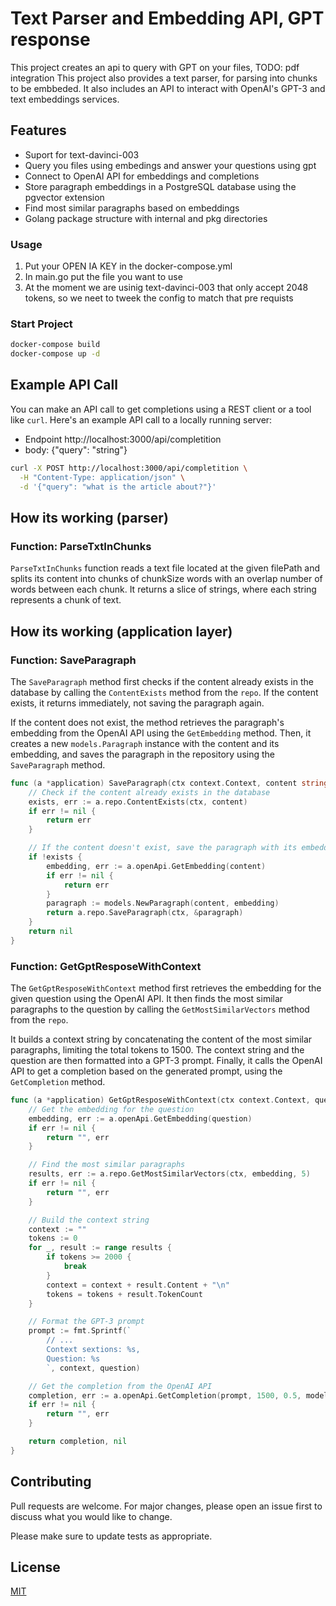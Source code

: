 # Text Parser and Embedding API, GPT response

This project creates an api to query with GPT on your files, TODO: pdf integration
This project also provides a text parser, for parsing into chunks to be embbeded.
It also includes an API to interact with OpenAI's GPT-3 and text embeddings services.

## Features

- Suport for text-davinci-003
- Query you files using embedings and answer your questions using gpt
- Connect to OpenAI API for embeddings and completions
- Store paragraph embeddings in a PostgreSQL database using the pgvector extension
- Find most similar paragraphs based on embeddings
- Golang package structure with internal and pkg directories

### Usage

1. Put your OPEN IA KEY in the docker-compose.yml
2. In main.go put the file you want to use
3. At the moment we are usinig text-davinci-003 that only accept 2048 tokens, so we neet to tweek the config to match that pre requists

### Start Project

```bash
docker-compose build
docker-compose up -d
```

## Example API Call

You can make an API call to get completions using a REST client or a tool like `curl`. Here's an example API call to a locally running server:

- Endpoint http://localhost:3000/api/completition
- body: {"query": "string"}

```bash
curl -X POST http://localhost:3000/api/completition \
  -H "Content-Type: application/json" \
  -d '{"query": "what is the article about?"}'
```

## How its working (parser)

### Function: ParseTxtInChunks

`ParseTxtInChunks` function reads a text file located at the given filePath and splits its content into chunks of chunkSize words with an overlap number of words between each chunk. It returns a slice of strings, where each string represents a chunk of text.

## How its working (application layer)

### Function: SaveParagraph

The `SaveParagraph` method first checks if the content already exists in the database by calling the `ContentExists` method from the `repo`. If the content exists, it returns immediately, not saving the paragraph again.

If the content does not exist, the method retrieves the paragraph's embedding from the OpenAI API using the `GetEmbedding` method. Then, it creates a new `models.Paragraph` instance with the content and its embedding, and saves the paragraph in the repository using the `SaveParagraph` method.

```go
func (a *application) SaveParagraph(ctx context.Context, content string) error {
	// Check if the content already exists in the database
	exists, err := a.repo.ContentExists(ctx, content)
	if err != nil {
		return err
	}

	// If the content doesn't exist, save the paragraph with its embedding
	if !exists {
		embedding, err := a.openApi.GetEmbedding(content)
		if err != nil {
			return err
		}
		paragraph := models.NewParagraph(content, embedding)
		return a.repo.SaveParagraph(ctx, &paragraph)
	}
	return nil
}
```

### Function: GetGptResposeWithContext

The `GetGptResposeWithContext` method first retrieves the embedding for the given question using the OpenAI API. It then finds the most similar paragraphs to the question by calling the `GetMostSimilarVectors` method from the `repo`.

It builds a context string by concatenating the content of the most similar paragraphs, limiting the total tokens to 1500. The context string and the question are then formatted into a GPT-3 prompt. Finally, it calls the OpenAI API to get a completion based on the generated prompt, using the `GetCompletion` method.

```go
func (a *application) GetGptResposeWithContext(ctx context.Context, question string, model string) (string, error) {
	// Get the embedding for the question
	embedding, err := a.openApi.GetEmbedding(question)
	if err != nil {
		return "", err
	}

	// Find the most similar paragraphs
	results, err := a.repo.GetMostSimilarVectors(ctx, embedding, 5)
	if err != nil {
		return "", err
	}

	// Build the context string
	context := ""
	tokens := 0
	for _, result := range results {
		if tokens >= 2000 {
			break
		}
		context = context + result.Content + "\n"
		tokens = tokens + result.TokenCount
	}

	// Format the GPT-3 prompt
	prompt := fmt.Sprintf(`
		// ...
		Context sextions: %s,
		Question: %s
		`, context, question)

	// Get the completion from the OpenAI API
	completion, err := a.openApi.GetCompletion(prompt, 1500, 0.5, model)
	if err != nil {
		return "", err
	}

	return completion, nil
}
```

## Contributing

Pull requests are welcome. For major changes, please open an issue first to discuss what you would like to change.

Please make sure to update tests as appropriate.

## License

[MIT](https://choosealicense.com/licenses/mit/)
